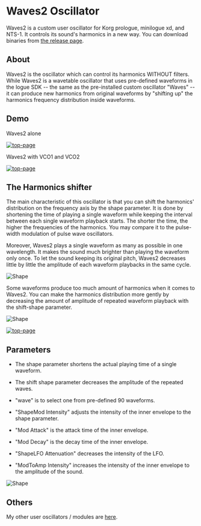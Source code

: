 # Waves2 Oscillator

Waves2 is a custom user oscillator for Korg prologue, minilogue xd, and NTS-1.
It controls its sound's harmonics in a new way. 
You can download binaries from [the release page](https://github.com/boochow/waves2/releases).

## About

Waves2 is the oscillator which can control its harmonics WITHOUT filters. 
While Waves2 is a wavetable oscillator that uses pre-defined waveforms in the logue SDK -- the same as the pre-installed custom oscillator "Waves" --  it can produce new harmonics from original waveforms by "shifting up" the harmonics frequency distribution inside waveforms. 

## Demo

Waves2 alone

[![top-page](http://img.youtube.com/vi/EVoXINcKjwU/0.jpg)](https://youtu.be/EVoXINcKjwU)

Waves2 with VCO1 and VCO2

[![top-page](http://img.youtube.com/vi/K07AUfXWxt4/0.jpg)](https://youtu.be/K07AUfXWxt4)

## The Harmonics shifter

The main characteristic of this oscillator is that you can shift the harmonics' distribution on the frequency axis by the shape parameter. It is done by shortening the time of playing a single waveform while keeping the interval between each single waveform playback starts. The shorter the time, the higher the frequencies of the harmonics. You may compare it to the pulse-width modulation of pulse wave oscillators.

Moreover, Waves2 plays a single waveform as many as possible in one wavelength. It makes the sound much brighter than playing the waveform only once. To let the sound keeping its original pitch, Waves2 decreases little by little the amplitude of each waveform playbacks in the same cycle.

![Shape](https://raw.githubusercontent.com/boochow/Waves2/images/waves2.gif)

Some waveforms produce too much amount of harmonics when it comes to Waves2. You can make the harmonics distribution more gently by decreasing the amount of amplitude of repeated waveform playback with the shift-shape parameter.

![Shape](https://raw.githubusercontent.com/boochow/Waves2/images/waves2-alt.gif)

[![top-page](http://img.youtube.com/vi/mx8GPk6Qwng/0.jpg)](https://www.youtube.com/watch?v=mx8GPk6Qwng)

## Parameters

- The shape parameter shortens the actual playing time of a single waveform.

- The shift shape parameter decreases the amplitude of the repeated waves.

- "wave" is to select one from pre-defined 90 waveforms.

- "ShapeMod Intensity" adjusts the intensity of the inner envelope to the shape parameter.

- "Mod Attack" is the attack time of the inner envelope.

- "Mod Decay" is the decay time of the inner envelope.

- "ShapeLFO Attenuation" decreases the intensity of the LFO.

- "ModToAmp Intensity" increases the intensity of the inner envelope to the amplitude of the sound.

![Shape](https://raw.githubusercontent.com/boochow/Waves2/images/waves2internal.png)
## Others

My other user oscillators / modules are [here](https://blog.boochow.com/logue).
